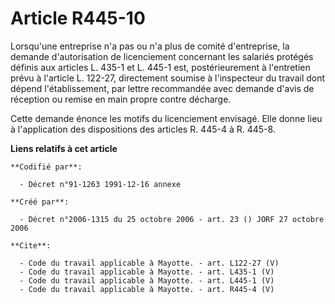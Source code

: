 # Article R445-10

Lorsqu'une entreprise n'a pas ou n'a plus de comité d'entreprise, la demande d'autorisation de licenciement concernant les
salariés protégés définis aux articles L. 435-1 et L. 445-1 est, postérieurement à l'entretien prévu à l'article L. 122-27,
directement soumise à l'inspecteur du travail dont dépend l'établissement, par lettre recommandée avec demande d'avis de
réception ou remise en main propre contre décharge. 

Cette demande énonce les motifs du licenciement envisagé. Elle donne lieu à l'application des dispositions des articles R.
445-4 à R. 445-8.

**Liens relatifs à cet article**

	**Codifié par**:

	  - Décret n°91-1263 1991-12-16 annexe

	**Créé par**:

	  - Décret n°2006-1315 du 25 octobre 2006 - art. 23 () JORF 27 octobre 2006

	**Cite**:

	  - Code du travail applicable à Mayotte. - art. L122-27 (V)
	  - Code du travail applicable à Mayotte. - art. L435-1 (V)
	  - Code du travail applicable à Mayotte. - art. L445-1 (V)
	  - Code du travail applicable à Mayotte. - art. R445-4 (V)
